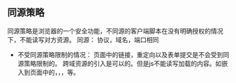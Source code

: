 ## 同源策略
同源策略是浏览器的一个安全功能，不同源的客户端脚本在没有明确授权的情况下，不能读写对方资源。
同源： 协议，域名，端口相同

- 不受同源策略限制的情况：
页面中的链接，重定向以及表单提交是不会受到同源策略限制的。
跨域资源的引入是可以的。但是js不能读写加载的内容。如嵌入到页面中的，，，等。

